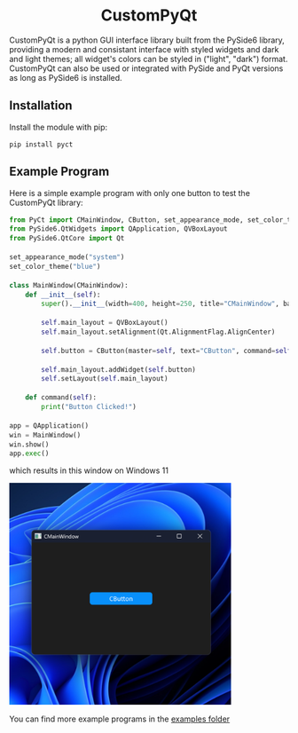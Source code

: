 
<h1 align="center">CustomPyQt</h1>

CustomPyQt is a python GUI interface library built from the PySide6
library, providing a modern and consistant interface with styled widgets
and dark and light themes; all widget's colors can be styled in 
("light", "dark") format. CustomPyQt can also be used or integrated 
with PySide and PyQt versions as long as PySide6 is installed.

## Installation
Install the module with pip:

```
pip install pyct
```

## Example Program
Here is a simple example program with only one button to test the CustomPyQt library:

```python
from PyCt import CMainWindow, CButton, set_appearance_mode, set_color_theme
from PySide6.QtWidgets import QApplication, QVBoxLayout
from PySide6.QtCore import Qt

set_appearance_mode("system")
set_color_theme("blue")

class MainWindow(CMainWindow):
    def __init__(self):
        super().__init__(width=400, height=250, title="CMainWindow", background_color="rgb(30,30,30)")

        self.main_layout = QVBoxLayout()
        self.main_layout.setAlignment(Qt.AlignmentFlag.AlignCenter)

        self.button = CButton(master=self, text="CButton", command=self.command)

        self.main_layout.addWidget(self.button)
        self.setLayout(self.main_layout)

    def command(self):
        print("Button Clicked!")

app = QApplication()
win = MainWindow()
win.show()
app.exec()
```

which results in this window on Windows 11

<img src="documentation_images/simple_example_image.png" width="400"/>

You can find more example programs in the [examples folder](https://github.com/Dliammc/CustomPyQt/tree/main/examples)






